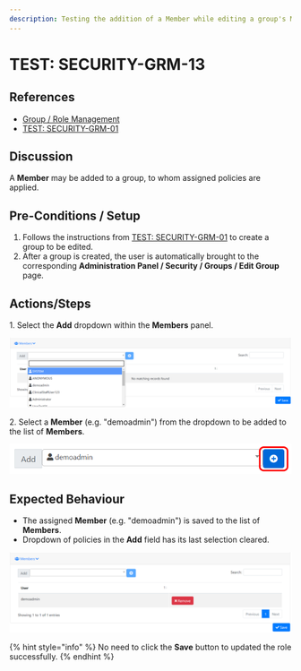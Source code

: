 ```yaml
---
description: Testing the addition of a Member while editing a group's Members.
---
```


# TEST: SECURITY-GRM-13

## References

* [Group / Role Management](broken-reference)
* [TEST: SECURITY-GRM-01](test-security-grm-01-1.md)

## Discussion

A **Member** may be added to a group, to whom assigned policies are applied.

## Pre-Conditions / Setup

1. Follows the instructions from [TEST: SECURITY-GRM-01](test-security-grm-01-1.md) to create a group to be edited.
2. After a group is created, the user is automatically brought to the corresponding **Administration Panel / Security / Groups / Edit Group** page.

## Actions/Steps

1\. Select the **Add** dropdown within the **Members** panel.

![](<../../../../../../../../../.gitbook/assets/image (520).png>)

2\. Select a **Member** (e.g. "demoadmin") from the dropdown to be added to the list of **Members**.

![](<../../../../../../../../../.gitbook/assets/image (692).png>)

## Expected Behaviour

* The assigned **Member** (e.g. "demoadmin") is saved to the list of **Members**.
* Dropdown of policies in the **Add** field has its last selection cleared.

![](<../../../../../../../../../.gitbook/assets/image (239).png>)

{% hint style="info" %}
No need to click the **Save** button to updated the role successfully.
{% endhint %}
